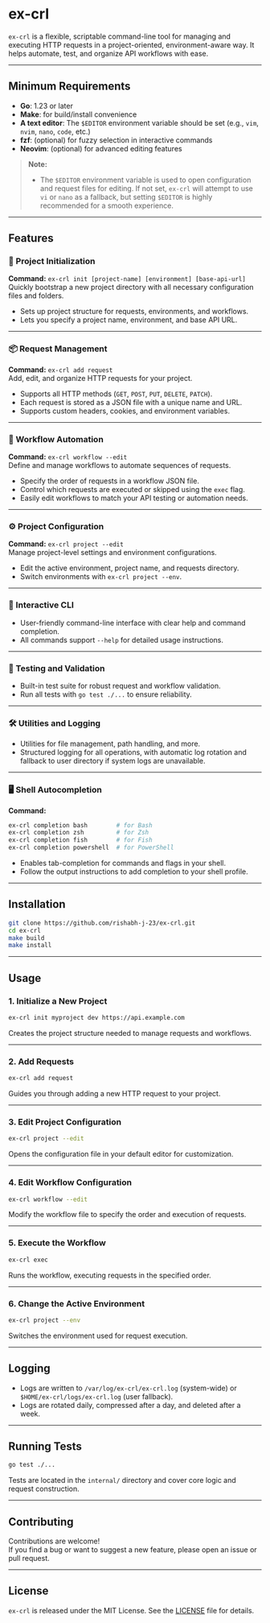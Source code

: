 # ex-crl

`ex-crl` is a flexible, scriptable command-line tool for managing and executing HTTP requests in a project-oriented, environment-aware way. It helps automate, test, and organize API workflows with ease.

---

## Minimum Requirements

- **Go**: 1.23 or later
- **Make**: for build/install convenience
- **A text editor**: The `$EDITOR` environment variable should be set (e.g., `vim`, `nvim`, `nano`, `code`, etc.)
- **fzf**: (optional) for fuzzy selection in interactive commands
- **Neovim**: (optional) for advanced editing features

> **Note:**
> - The `$EDITOR` environment variable is used to open configuration and request files for editing. If not set, `ex-crl` will attempt to use `vi` or `nano` as a fallback, but setting `$EDITOR` is highly recommended for a smooth experience.

---

## Features

### 🚀 Project Initialization
**Command:** `ex-crl init [project-name] [environment] [base-api-url]`  
Quickly bootstrap a new project directory with all necessary configuration files and folders.  
- Sets up project structure for requests, environments, and workflows.
- Lets you specify a project name, environment, and base API URL.

---

### 📦 Request Management
**Command:** `ex-crl add request`  
Add, edit, and organize HTTP requests for your project.
- Supports all HTTP methods (`GET`, `POST`, `PUT`, `DELETE`, `PATCH`).
- Each request is stored as a JSON file with a unique name and URL.
- Supports custom headers, cookies, and environment variables.

---

### 🔄 Workflow Automation
**Command:** `ex-crl workflow --edit`  
Define and manage workflows to automate sequences of requests.
- Specify the order of requests in a workflow JSON file.
- Control which requests are executed or skipped using the `exec` flag.
- Easily edit workflows to match your API testing or automation needs.

---

### ⚙️ Project Configuration
**Command:** `ex-crl project --edit`  
Manage project-level settings and environment configurations.
- Edit the active environment, project name, and requests directory.
- Switch environments with `ex-crl project --env`.

---

### 📝 Interactive CLI
- User-friendly command-line interface with clear help and command completion.
- All commands support `--help` for detailed usage instructions.

---

### 🧪 Testing and Validation
- Built-in test suite for robust request and workflow validation.
- Run all tests with `go test ./...` to ensure reliability.

---

### 🛠️ Utilities and Logging
- Utilities for file management, path handling, and more.
- Structured logging for all operations, with automatic log rotation and fallback to user directory if system logs are unavailable.

---

### 🖥️ Shell Autocompletion
**Command:**  
```bash
ex-crl completion bash        # for Bash
ex-crl completion zsh         # for Zsh
ex-crl completion fish        # for Fish
ex-crl completion powershell  # for PowerShell
```
- Enables tab-completion for commands and flags in your shell.
- Follow the output instructions to add completion to your shell profile.

---

## Installation

```bash
git clone https://github.com/rishabh-j-23/ex-crl.git
cd ex-crl
make build
make install
```

---

## Usage

### 1. Initialize a New Project

```bash
ex-crl init myproject dev https://api.example.com
```
Creates the project structure needed to manage requests and workflows.

---

### 2. Add Requests

```bash
ex-crl add request
```
Guides you through adding a new HTTP request to your project.

---

### 3. Edit Project Configuration

```bash
ex-crl project --edit
```
Opens the configuration file in your default editor for customization.

---

### 4. Edit Workflow Configuration

```bash
ex-crl workflow --edit
```
Modify the workflow file to specify the order and execution of requests.

---

### 5. Execute the Workflow

```bash
ex-crl exec
```
Runs the workflow, executing requests in the specified order.

---

### 6. Change the Active Environment

```bash
ex-crl project --env
```
Switches the environment used for request execution.

---

## Logging

- Logs are written to `/var/log/ex-crl/ex-crl.log` (system-wide) or `$HOME/ex-crl/logs/ex-crl.log` (user fallback).
- Logs are rotated daily, compressed after a day, and deleted after a week.

---

## Running Tests

```bash
go test ./...
```
Tests are located in the `internal/` directory and cover core logic and request construction.

---

## Contributing

Contributions are welcome!  
If you find a bug or want to suggest a new feature, please open an issue or pull request.

---

## License

`ex-crl` is released under the MIT License. See the [LICENSE](LICENSE) file for details.
